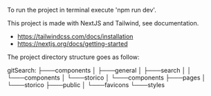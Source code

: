 To run the project in terminal execute 'npm run dev'.

This project is made with NextJS and Tailwind, see documentation.

* https://tailwindcss.com/docs/installation
* https://nextjs.org/docs/getting-started


The project directory structure goes as follow:

gitSearch:
├───components
│   ├───general
│   ├───search
│   │   └───components
│   └───storico
│       └───components
├───pages
│   └───storico
├───public
│   └───favicons
└───styles


